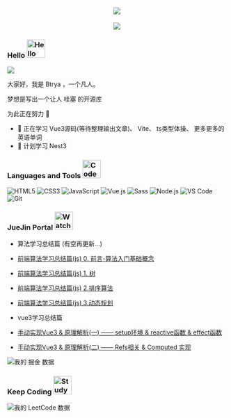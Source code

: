 <!-- 动态打字效果 -->
<h1 align="center">
   <img src="https://readme-typing-svg.herokuapp.com/?lines=%22Hi%2C%20There!%22;Welcome%20To%20Btrya%27s%20Page!&center=true&size=27">
</h1>

<!-- 贪吃蛇绿点 -->
<div align="center"><img src="https://cdn.jsdelivr.net/gh/Btrya/Btrya/contribution-snake/github-contribution-grid-snake.svg" /></div>

### Hello <img src="https://emojis.slackmojis.com/emojis/images/1643515350/13688/meow_dance.gif?1643515350" alt="Hello" width="42" /> 

![](https://visitor-badge.glitch.me/badge?page_id=Btrya)

大家好，我是 Btrya ，一个凡人。

梦想是写出一个让人 哇塞 的开源库

为此正在努力 💪

- 🌱 正在学习 Vue3源码(等待整理输出文章)、 Vite、 ts类型体操、 更多更多的英语单词
- 🤔 计划学习 Nest3

<!--![Metrics](/github-metrics.svg)-->
### Languages and Tools <img src="https://emojis.slackmojis.com/emojis/images/1643515023/10521/meow_code.gif?1643515023" alt="Code" width="42" /> 

![HTML5](https://img.shields.io/badge/-HTML5-%23E34C26?style=flat&logo=html5&logoColor=ffffff)
![CSS3](https://img.shields.io/badge/-CSS3-%23197CBE?style=flat&logo=css3)
![JavaScript](https://img.shields.io/badge/-JavaScript-%23F7DF1C?style=flat&logo=javascript&logoColor=000000&labelColor=%23ECD83E&color=%23ECD83E)
![Vue.js](https://img.shields.io/badge/-Vue.js-%230B6948?logoColor=4FC08D&style=flat&logo=Vue.js) 
![Sass](https://img.shields.io/badge/-Sass-%23CB6498?style=flat&logo=sass&logoColor=ffffff)
![Node.js](https://img.shields.io/badge/-Node.js-%23579050?style=flat&logo=node.js&logoColor=ffffff)
![VS Code](https://img.shields.io/badge/-VSCode-%230066B8?style=flat&logo=visual-studio-code)
![Git](https://img.shields.io/badge/-Git-%23ED5A47?style=flat&logo=git&logoColor=%23ffffff)

<!-- [欢迎查看我的掘金](https://juejin.cn/user/1591748568048941) -->
### JueJin Portal <img src="https://emojis.slackmojis.com/emojis/images/1643514634/6383/meow-popcorn.gif?1643514634" alt="Watch you" width="42" />
- 算法学习总结篇 (有空再更新...)
- [前端算法学习总结篇(js) 0. 前言-算法入门基础概念](https://juejin.cn/post/7021018780927000590)
- [前端算法学习总结篇(js) 1. 树](https://juejin.cn/post/7020798757230870535)
- [前端算法学习总结篇(js) 2.排序算法](https://juejin.cn/post/7023037679956656164)
- [前端算法学习总结篇(js) 3.动态规划](https://juejin.cn/post/7078340483344236557)

- vue3学习总结篇
- [手动实现Vue3 & 原理解析(一) —— setup环境 & reactive函数 & effect函数](https://juejin.cn/post/7084244897753989133)
- [手动实现Vue3 & 原理解析(二) —— Refs相关 & Computed 实现](https://juejin.cn/post/7085393997342081055)

![我的 掘金 数据](https://stats.justsong.cn/api/juejin?id=1591748568048941&theme=dark)

### Keep Coding <img src="https://emojis.slackmojis.com/emojis/images/1643515259/12806/meow_attention.png?1643515259" alt="Study" width="42" />

![我的 LeetCode 数据](https://stats.justsong.cn/api/leetcode/?username=Btrya&cn=true&theme=dark)
